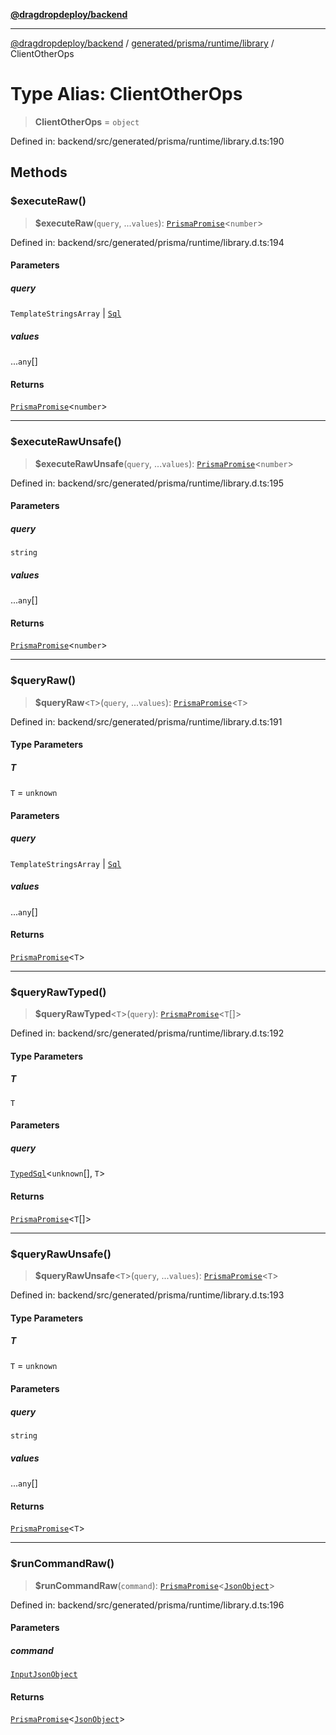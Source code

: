[**@dragdropdeploy/backend**](../../../../../README.md)

***

[@dragdropdeploy/backend](../../../../../README.md) / [generated/prisma/runtime/library](../README.md) / ClientOtherOps

# Type Alias: ClientOtherOps

> **ClientOtherOps** = `object`

Defined in: backend/src/generated/prisma/runtime/library.d.ts:190

## Methods

### $executeRaw()

> **$executeRaw**(`query`, ...`values`): [`PrismaPromise`](../interfaces/PrismaPromise.md)\<`number`\>

Defined in: backend/src/generated/prisma/runtime/library.d.ts:194

#### Parameters

##### query

`TemplateStringsArray` | [`Sql`](../classes/Sql.md)

##### values

...`any`[]

#### Returns

[`PrismaPromise`](../interfaces/PrismaPromise.md)\<`number`\>

***

### $executeRawUnsafe()

> **$executeRawUnsafe**(`query`, ...`values`): [`PrismaPromise`](../interfaces/PrismaPromise.md)\<`number`\>

Defined in: backend/src/generated/prisma/runtime/library.d.ts:195

#### Parameters

##### query

`string`

##### values

...`any`[]

#### Returns

[`PrismaPromise`](../interfaces/PrismaPromise.md)\<`number`\>

***

### $queryRaw()

> **$queryRaw**\<`T`\>(`query`, ...`values`): [`PrismaPromise`](../interfaces/PrismaPromise.md)\<`T`\>

Defined in: backend/src/generated/prisma/runtime/library.d.ts:191

#### Type Parameters

##### T

`T` = `unknown`

#### Parameters

##### query

`TemplateStringsArray` | [`Sql`](../classes/Sql.md)

##### values

...`any`[]

#### Returns

[`PrismaPromise`](../interfaces/PrismaPromise.md)\<`T`\>

***

### $queryRawTyped()

> **$queryRawTyped**\<`T`\>(`query`): [`PrismaPromise`](../interfaces/PrismaPromise.md)\<`T`[]\>

Defined in: backend/src/generated/prisma/runtime/library.d.ts:192

#### Type Parameters

##### T

`T`

#### Parameters

##### query

[`TypedSql`](../classes/TypedSql.md)\<`unknown`[], `T`\>

#### Returns

[`PrismaPromise`](../interfaces/PrismaPromise.md)\<`T`[]\>

***

### $queryRawUnsafe()

> **$queryRawUnsafe**\<`T`\>(`query`, ...`values`): [`PrismaPromise`](../interfaces/PrismaPromise.md)\<`T`\>

Defined in: backend/src/generated/prisma/runtime/library.d.ts:193

#### Type Parameters

##### T

`T` = `unknown`

#### Parameters

##### query

`string`

##### values

...`any`[]

#### Returns

[`PrismaPromise`](../interfaces/PrismaPromise.md)\<`T`\>

***

### $runCommandRaw()

> **$runCommandRaw**(`command`): [`PrismaPromise`](../interfaces/PrismaPromise.md)\<[`JsonObject`](JsonObject.md)\>

Defined in: backend/src/generated/prisma/runtime/library.d.ts:196

#### Parameters

##### command

[`InputJsonObject`](InputJsonObject.md)

#### Returns

[`PrismaPromise`](../interfaces/PrismaPromise.md)\<[`JsonObject`](JsonObject.md)\>
